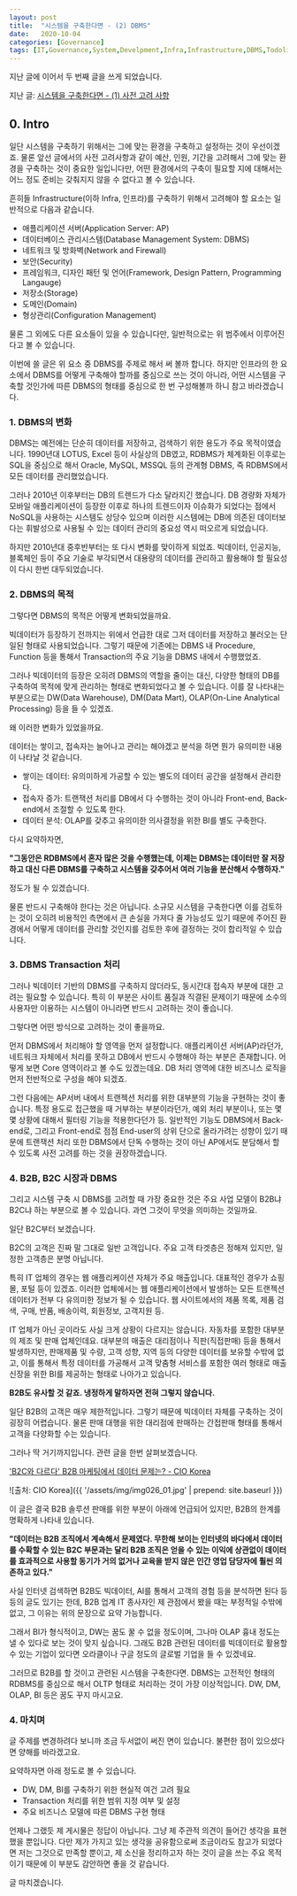 ```yaml
---
layout: post
title:  "시스템을 구축한다면 - (2) DBMS"
date:   2020-10-04
categories: [Governance]
tags: [IT,Governance,System,Develpment,Infra,Infrastructure,DBMS,Todolist,Checklist,Requirement]
---
```


지난 글에 이어서 두 번째 글을 쓰게 되었습니다.

지난 글: [시스템을 구축한다면 - (1) 사전 고려 사항](2020-09-28-Development-Intro.md)

## 0. Intro

일단 시스템을 구축하기 위해서는 그에 맞는 환경을 구축하고 설정하는 것이 우선이겠죠. 물론 앞선 글에서의 사전 고려사항과 같이 예산, 인원, 기간을 고려해서 그에 맞는 환경을 구축하는 것이 중요한 일입니다만, 어떤 환경에서의 구축이 필요할 지에 대해서는 어느 정도 준비는 갖춰지지 않을 수 없다고 볼 수 있습니다.

흔히들 Infrastructure(이하 Infra, 인프라)를 구축하기 위해서 고려해야 할 요소는 일반적으로 다음과 같습니다.

+ 애플리케이션 서버(Application Server: AP)
+ 데이터베이스 관리시스템(Database Management System: DBMS)
+ 네트워크 및 방화벽(Network and Firewall)
+ 보안(Security)
+ 프레임워크, 디자인 패턴 및 언어(Framework, Design Pattern, Programming Langauge)
+ 저장소(Storage)
+ 도메인(Domain)
+ 형상관리(Configuration Management)

물론 그 외에도 다른 요소들이 있을 수 있습니다만, 일반적으로는 위 범주에서 이루어진다고 볼 수 있습니다.

이번에 쓸 글은 위 요소 중 DBMS를 주제로 해서 써 볼까 합니다. 하지만 인프라의 한 요소에서 DBMS를 어떻게 구축해야 할까를 중심으로 쓰는 것이 아니라, 어떤 시스템을 구축할 것인가에 따른 DBMS의 형태를 중심으로 한 번 구성해볼까 하니 참고 바라겠습니다.


### 1. DBMS의 변화

DBMS는 예전에는 단순히 데이터를 저장하고, 검색하기 위한 용도가 주요 목적이였습니다. 1990년대 LOTUS, Excel 등이 사실상의 DB였고, RDBMS가 체계화된 이후로는 SQL을 중심으로 해서 Oracle, MySQL, MSSQL 등의 관계형 DBMS, 즉 RDBMS에서 모든 데이터를 관리했었습니다.

그러나 2010년 이후부터는 DB의 트렌드가 다소 달라지긴 했습니다. DB 경량화 자체가 모바일 애플리케이션이 등장한 이후로 하나의 트렌드이자 이슈화가 되었다는 점에서 NoSQL을 사용하는 시스템도 상당수 있으며 이러한 시스템에는 DB에 의존된 데이터보다는 휘발성으로 사용될 수 있는 데이터 관리의 중요성 역시 떠오르게 되었습니다.

하지만 2010년대 중후반부터는 또 다시 변화를 맞이하게 되었죠. 빅데이터, 인공지능, 블록체인 등이 주요 기술로 부각되면서 대용량의 데이터를 관리하고 활용해야 할 필요성이 다시 한번 대두되었습니다.

### 2. DBMS의 목적

그렇다면 DBMS의 목적은 어떻게 변화되었을까요.

빅데이터가 등장하기 전까지는 위에서 언급한 대로 그저 데이터를 저장하고 불러오는 단일된 형태로 사용되었습니다. 그렇기 때문에 기존에는 DBMS 내 Procedure, Function 등을 통해서 Transaction의 주요 기능을 DBMS 내에서 수행했었죠. 

그러나 빅데이터의 등장은 오히려 DBMS의 역할을 줄이는 대신, 다양한 형태의 DB를 구축하여 목적에 맞게 관리하는 형태로 변화되었다고 볼 수 있습니다. 이를 잘 나타내는 부분으로는 DW(Data Warehouse), DM(Data Mart), OLAP(On-Line Analytical Processing) 등을 들 수 있겠죠.

왜 이러한 변화가 있었을까요. 

데이터는 쌓이고, 접속자는 늘어나고 관리는 해야겠고 분석을 하면 뭔가 유의미한 내용이 나타날 것 같습니다.

+ 쌓이는 데이터: 유의미하게 가공할 수 있는 별도의 데이터 공간을 설정해서 관리한다.
+ 접속자 증가: 트랜잭션 처리를 DB에서 다 수행하는 것이 아니라 Front-end, Back-end에서 조절할 수 있도록 한다.
+ 데이터 분석: OLAP를 갖추고 유의미한 의사결정을 위한 BI를 별도 구축한다.

다시 요약하자면,

**"그동안은 RDBMS에서 혼자 많은 것을 수행했는데, 이제는 DBMS는 데이터만 잘 저장하고 대신 다른 DBMS를 구축하고 시스템을 갖추어서 여러 기능을 분산해서 수행하자."**

정도가 될 수 있겠습니다.

물론 반드시 구축해야 한다는 것은 아닙니다. 소규모 시스템을 구축한다면 이를 검토하는 것이 오히려 비용적인 측면에서 큰 손실을 가져다 줄 가능성도 있기 때문에 주어진 환경에서 어떻게 데이터를 관리할 것인지를 검토한 후에 결정하는 것이 합리적일 수 있습니다.

### 3. DBMS Transaction 처리

그러나 빅데이터 기반의 DBMS를 구축하지 않더라도, 동시간대 접속자 부분에 대한 고려는 필요할 수 있습니다. 특히 이 부분은 사이트 품질과 직결된 문제이기 때문에 소수의 사용자만 이용하는 시스템이 아니라면 반드시 고려하는 것이 좋습니다.

그렇다면 어떤 방식으로 고려하는 것이 좋을까요.

먼저 DBMS에서 처리해야 할 영역을 먼저 설정합니다. 애플리케이션 서버(AP)라던가, 네트워크 자체에서 처리를 못하고 DB에서 반드시 수행해야 하는 부분은 존재합니다. 어떻게 보면 Core 영역이라고 볼 수도 있겠는데요. DB 처리 영역에 대한 비즈니스 로직을 먼저 전반적으로 구성을 해야 되겠죠.

그런 다음에는 AP서버 내에서 트랜젝션 처리를 위한 대부분의 기능을 구현하는 것이 좋습니다. 특정 용도로 접근했을 때 거부하는 부분이라던가, 예외 처리 부분이나, 또는 몇몇 상황에 대해서 필터링 기능을 적용한다던가 등. 일반적인 기능도 DBMS에서 Back-end로, 그리고 Front-end로 점점 End-user의 상위 단으로 올라가려는 성향이 있기 때문에 트랜잭션 처리 또한 DBMS에서 단독 수행하는 것이 아닌 AP에서도 분담해서 할 수 있도록 사전 고려를 하는 것을 권장하겠습니다.

### 4. B2B, B2C 시장과 DBMS

그리고 시스템 구축 시 DBMS를 고려할 때 가장 중요한 것은 주요 사업 모델이 B2B냐 B2C냐 하는 부분으로 볼 수 있습니다. 과연 그것이 무엇을 의미하는 것일까요.

일단 B2C부터 보겠습니다.

B2C의 고객은 진짜 말 그대로 일반 고객입니다. 주요 고객 타겟층은 정해져 있지만, 일정한 고객층은 분명 아닙니다. 

특히 IT 업체의 경우는 웹 애플리케이션 자체가 주요 매출입니다. 대표적인 경우가 쇼핑몰, 포털 등이 있겠죠. 이러한 업체에서는 웹 애플리케이션에서 발생하는 모든 트랜젝션 데이터가 전부 다 유의미한 정보가 될 수 있습니다. 웹 사이트에서의 제품 목록, 제품 검색, 구매, 반품, 배송이력, 회원정보, 고객지원 등. 

IT 업체가 아닌 곳이라도 사실 크게 상황이 다르지는 않습니다. 자동차를 포함한 대부분의 제조 및 판매 업체인데요. 대부분의 매출은 대리점이나 직판(직접판매) 등을 통해서 발생하지만, 판매제품 및 수량, 고객 성향, 지역 등의 다양한 데이터를 보유할 수밖에 없고, 이를 통해서 특정 데이터를 가공해서 고객 맞춤형 서비스를 포함한 여러 형태로 매출 신장을 위한 BI를 제공하는 형태로 나아가고 있습니다.

**B2B도 유사할 것 같죠. 냉정하게 말하자면 전혀 그렇지 않습니다.**

일단 B2B의 고객은 매우 제한적입니다. 그렇기 때문에 빅데이터 자체를 구축하는 것이 굉장히 어렵습니다. 물론 판매 대행을 위한 대리점에 판매하는 간접판매 형태를 통해서 고객을 다양화할 수는 있습니다.

그러나 딱 거기까지입니다. 관련 글을 한번 살펴보겠습니다.

['B2C와 다르다' B2B 마케팅에서 데이터 문제는? - CIO Korea](http://www.ciokorea.com/news/114129)

![출처: CIO Korea]({{ '/assets/img/img026_01.jpg' | prepend: site.baseurl }})

이 글은 결국 B2B 솔루션 판매를 위한 부분이 아래에 언급되어 있지만, B2B의 한계를 명확하게 나타내 있습니다.

**"데이터는 B2B 조직에서 계속해서 문제였다. 무한해 보이는 인터넷의 바다에서 데이터를 수확할 수 있는 B2C 부문과는 달리 B2B 조직은 얻을 수 있는 이익에 상관없이 데이터를 효과적으로 사용할 동기가 거의 없거나 교육을 받지 않은 인간 영업 담당자에 훨씬 의존하고 있다."**

사실 인터넷 검색하면 B2B도 빅데이터, AI를 통해서 고객의 경험 등을 분석하면 된다 등등의 글도 있기는 한데, B2B 업계 IT 종사자인 제 관점에서 봤을 때는 부정적일 수밖에 없고, 그 이유는 위의 문장으로 요약 가능합니다.

그래서 BI가 형식적이고, DW는 꿈도 꿀 수 없을 정도이며, 그나마 OLAP 흉내 정도는 낼 수 있다로 보는 것이 맞지 싶습니다. 그래도 B2B 관련된 데이터를 빅데이터로 활용할 수 있는 기업이 있다면 오라클이나 구글 정도의 글로벌 기업을 들 수 있겠네요.

그러므로 B2B를 할 것이고 관련된 시스템을 구축한다면. DBMS는 고전적인 형태의 RDBMS를 중심으로 해서 OLTP 형태로 처리하는 것이 가장 이상적입니다. DW, DM, OLAP, BI 등은 꿈도 꾸지 마시고요. 


### 4. 마치며

글 주제를 변경하려다 보니까 조금 두서없이 써진 면이 있습니다. 불편한 점이 있으셨다면 양해를 바라겠고요.

요약하자면 아래 정도로 볼 수 있습니다.

+ DW, DM, BI를 구축하기 위한 현실적 여건 고려 필요
+ Transaction 처리를 위한 범위 지정 여부 및 설정
+ 주요 비즈니스 모델에 따른 DBMS 구현 형태

언제나 그랬듯 제 게시물은 정답이 아닙니다. 그냥 제 주관적 의견이 들어간 생각을 표현했을 뿐입니다. 다만 제가 가지고 있는 생각을 공유함으로써 조금이라도 참고가 되었다면 저는 그것으로 만족할 뿐이고, 제 소신을 정리하고자 하는 것이 글을 쓰는 주요 목적이기 때문에 이 부분도 감안하면 좋을 것 같습니다.

글 마치겠습니다.
